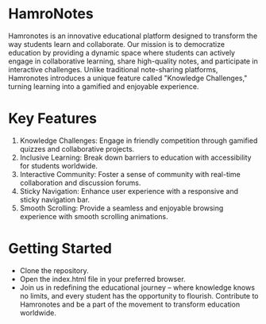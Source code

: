 # HamroNotes
Hamronotes is an innovative educational platform designed to transform the way students learn and collaborate. Our mission is to democratize education by providing a dynamic space where students can actively engage in collaborative learning, share high-quality notes, and participate in interactive challenges. Unlike traditional note-sharing platforms, Hamronotes introduces a unique feature called "Knowledge Challenges," turning learning into a gamified and enjoyable experience.
# Key Features
1. Knowledge Challenges: Engage in friendly competition through gamified quizzes and collaborative projects.
2. Inclusive Learning: Break down barriers to education with accessibility for students worldwide.
3. Interactive Community: Foster a sense of community with real-time collaboration and discussion forums.
4. Sticky Navigation: Enhance user experience with a responsive and sticky navigation bar.
5. Smooth Scrolling: Provide a seamless and enjoyable browsing experience with smooth scrolling animations.
# Getting Started
- Clone the repository.
- Open the index.html file in your preferred browser.
- Join us in redefining the educational journey – where knowledge knows no limits, and every student has the opportunity to flourish. Contribute to Hamronotes and be a part of the movement to transform education worldwide.
